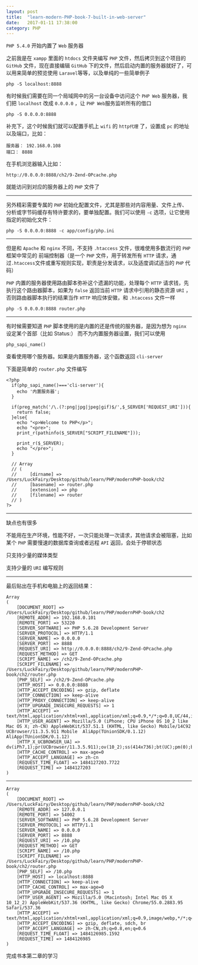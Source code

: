 ```yaml
---
layout: post
title:  "learn-modern-PHP-book-7-built-in-web-server"
date:   2017-01-11 17:38:00
category: PHP
---
```


`PHP 5.4.0` 开始内置了 `Web` 服务器

之前我是在 `xampp` 里面的 `htdocs` 文件夹编写 `PHP` 文件，然后拷贝到这个项目的 `GitHub` 文件，现在直接编辑 `GitHub` 下的文件，然后启动内置的服务器就好了，可以用来简单的预览使用 `Laravel`等等，以及单纯的一些简单例子

    php -S localhost:8888

有时候我们需要在同一个局域网中的另一台设备中访问这个 `PHP Web` 服务器，我们把 `localhost` 改成 `0.0.0.0` ，让 `PHP Web`服务监听所有的借口

    php -S 0.0.0.0:8888

补充下，这个时候我们就可以配置手机上 `wifi` 的 `http代理` 了，设置成 `pc` 的地址以及端口，比如：

    服务器： 192.168.0.108
    端口： 8888

在手机浏览器输入比如：

    http://0.0.0.0:8888/ch2/9-Zend-OPcache.php

就能访问到对应的服务器上的 `PHP` 文件了

---

另外精彩需要专属的 `PHP` 初始化配置文件，尤其是那些对内容用量、文件上传、分析或字节码缓存有特许要求的，要单独配置。我们可以使用 `-c` 选项，让它使用指定的初始化文件：

    php -S 0.0.0.0:8888 -c app/config/php.ini

---

但是和 `Apache` 和 `nginx` 不同，不支持 `.htaccess` 文件，很难使用多数流行的 `PHP` 框架中常见的 前端控制器（是一个 `PHP` 文件，用于转发所有 `HTTP` 请求，通过`.htaccess`文件或重写规则实现，职责是分发请求，以及适度调试适当的 `PHP` 代码）

`PHP` 内置的服务器使用路由脚本弥补这个遗漏的功能，处理每个 `HTTP` 请求钱，先执行这个路由器脚本，如果为 `false` 返回当前 `HTTP` 请求中引用的静态资源 `URI` ，否则路由器脚本执行的结果当作 `HTTP` 响应体安徽，和 `.htaccess` 文件一样

    php -S 0.0.0.0:8888 router.php

---

有时候需要知道 `PHP` 脚本使用的是内置的还是传统的服务器，是因为想为 `nginx` 设定某个首部（比如 Status:） 而不为内置服务器设置，我们可以使用

    php_sapi_name() 

查看使用哪个服务器。如果是内置服务器，这个函数返回 `cli-server`

下面是简单的 `router.php` 文件编写

    <?php 
      if(php_sapi_name()==='cli-server'){
        echo '内置服务器';
      }

      if(preg_match('/\.(?:png|jpg|jpeg|gif)$/',$_SERVER['REQUEST_URI'])){
        return false;
      }else{
        echo "<p>Welcome to PHP</p>";
        echo "<pre>";
        print_r(pathinfo($_SERVER["SCRIPT_FILENAME"]));

        print_r($_SERVER);
        echo "</pre>";
      }

      // Array
      // (
      //     [dirname] => /Users/LuckFairy/Desktop/github/learn/PHP/modernPHP-book/ch2
      //     [basename] => router.php
      //     [extension] => php
      //     [filename] => router
      // )
    ?>

---

缺点也有很多

不能用在生产环境，性能不好，一次只能处理一次请求，其他请求会被阻塞，比如某个 `PHP` 需要慢速的数据库查询或者远程 `API` 返回，会处于停顿状态

只支持少量的媒体类型

支持少量的 `URI` 编写规则

---

最后贴出在手机和电脑上的返回结果：

    Array
    (
        [DOCUMENT_ROOT] => /Users/LuckFairy/Desktop/github/learn/PHP/modernPHP-book/ch2
        [REMOTE_ADDR] => 192.168.0.101
        [REMOTE_PORT] => 53220
        [SERVER_SOFTWARE] => PHP 5.6.28 Development Server
        [SERVER_PROTOCOL] => HTTP/1.1
        [SERVER_NAME] => 0.0.0.0
        [SERVER_PORT] => 8888
        [REQUEST_URI] => http://0.0.0.0:8888/ch2/9-Zend-OPcache.php
        [REQUEST_METHOD] => GET
        [SCRIPT_NAME] => /ch2/9-Zend-OPcache.php
        [SCRIPT_FILENAME] => /Users/LuckFairy/Desktop/github/learn/PHP/modernPHP-book/ch2/router.php
        [PHP_SELF] => /ch2/9-Zend-OPcache.php
        [HTTP_HOST] => 0.0.0.0:8888
        [HTTP_ACCEPT_ENCODING] => gzip, deflate
        [HTTP_CONNECTION] => keep-alive
        [HTTP_PROXY_CONNECTION] => keep-alive
        [HTTP_UPGRADE_INSECURE_REQUESTS] => 1
        [HTTP_ACCEPT] => text/html,application/xhtml+xml,application/xml;q=0.9,*/*;q=0.8,UC/44,ios_plugin/1
        [HTTP_USER_AGENT] => Mozilla/5.0 (iPhone; CPU iPhone OS 10_2 like Mac OS X; zh-CN) AppleWebKit/537.51.1 (KHTML, like Gecko) Mobile/14C92 UCBrowser/11.3.5.911 Mobile  AliApp(TUnionSDK/0.1.12) AliApp(TUnionSDK/0.1.12)
        [HTTP_X_UCBROWSER_UA] => dv(iPh7,1);pr(UCBrowser/11.3.5.911);ov(10_2);ss(414x736);bt(UC);pm(0);bv(0);nm(0);im(0);nt(2);
        [HTTP_CACHE_CONTROL] => max-age=0
        [HTTP_ACCEPT_LANGUAGE] => zh-cn
        [REQUEST_TIME_FLOAT] => 1484127203.7722
        [REQUEST_TIME] => 1484127203
    )

---

    Array
    (
        [DOCUMENT_ROOT] => /Users/LuckFairy/Desktop/github/learn/PHP/modernPHP-book/ch2
        [REMOTE_ADDR] => 127.0.0.1
        [REMOTE_PORT] => 54002
        [SERVER_SOFTWARE] => PHP 5.6.28 Development Server
        [SERVER_PROTOCOL] => HTTP/1.1
        [SERVER_NAME] => 0.0.0.0
        [SERVER_PORT] => 8888
        [REQUEST_URI] => /10.php
        [REQUEST_METHOD] => GET
        [SCRIPT_NAME] => /10.php
        [SCRIPT_FILENAME] => /Users/LuckFairy/Desktop/github/learn/PHP/modernPHP-book/ch2/router.php
        [PHP_SELF] => /10.php
        [HTTP_HOST] => localhost:8888
        [HTTP_CONNECTION] => keep-alive
        [HTTP_CACHE_CONTROL] => max-age=0
        [HTTP_UPGRADE_INSECURE_REQUESTS] => 1
        [HTTP_USER_AGENT] => Mozilla/5.0 (Macintosh; Intel Mac OS X 10_12_2) AppleWebKit/537.36 (KHTML, like Gecko) Chrome/55.0.2883.95 Safari/537.36
        [HTTP_ACCEPT] => text/html,application/xhtml+xml,application/xml;q=0.9,image/webp,*/*;q=0.8
        [HTTP_ACCEPT_ENCODING] => gzip, deflate, sdch, br
        [HTTP_ACCEPT_LANGUAGE] => zh-CN,zh;q=0.8,en;q=0.6
        [REQUEST_TIME_FLOAT] => 1484126985.1592
        [REQUEST_TIME] => 1484126985
    )

完成书本第二章的学习
